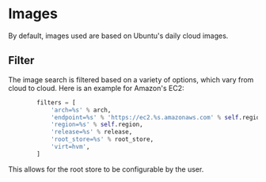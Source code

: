 # Images

By default, images used are based on Ubuntu's daily cloud images.

## Filter

The image search is filtered based on a variety of options, which vary from cloud to cloud. Here is an example for Amazon's EC2:

```python
        filters = [
            'arch=%s' % arch,
            'endpoint=%s' % 'https://ec2.%s.amazonaws.com' % self.region,
            'region=%s' % self.region,
            'release=%s' % release,
            'root_store=%s' % root_store,
            'virt=hvm',
        ]
```

This allows for the root store to be configurable by the user.
